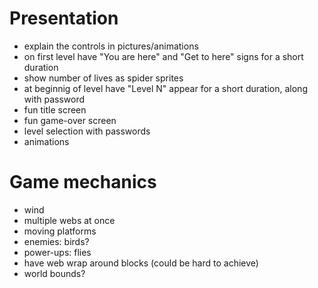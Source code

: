 # Presentation
* explain the controls in pictures/animations
* on first level have "You are here" and "Get to here" signs for a short duration
* show number of lives as spider sprites
* at beginnig of level have "Level N" appear for a short duration, along with password
* fun title screen
* fun game-over screen
* level selection with passwords
* animations

# Game mechanics
* wind
* multiple webs at once
* moving platforms
* enemies: birds?
* power-ups: flies
* have web wrap around blocks (could be hard to achieve)
* world bounds?